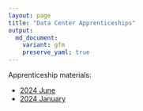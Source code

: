 ```yaml
---
layout: page
title: "Data Center Apprenticeships"
output:
  md_document:
    variant: gfm
    preserve_yaml: true
---
```


Apprenticeship materials:

- [2024 June](apprenticeship_2024_2)
- [2024 January](apprenticeship_2024_1)